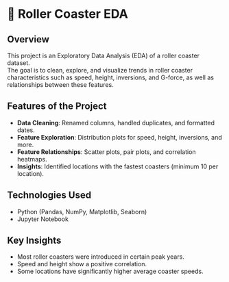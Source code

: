 # 🎢 Roller Coaster EDA

## Overview
This project is an Exploratory Data Analysis (EDA) of a roller coaster dataset.  
The goal is to clean, explore, and visualize trends in roller coaster characteristics such as speed, height, inversions, and G-force, as well as relationships between these features.

## Features of the Project
- **Data Cleaning**: Renamed columns, handled duplicates, and formatted dates.
- **Feature Exploration**: Distribution plots for speed, height, inversions, and more.
- **Feature Relationships**: Scatter plots, pair plots, and correlation heatmaps.
- **Insights**: Identified locations with the fastest coasters (minimum 10 per location).

## Technologies Used
- Python (Pandas, NumPy, Matplotlib, Seaborn)
- Jupyter Notebook

## Key Insights
- Most roller coasters were introduced in certain peak years.
- Speed and height show a positive correlation.
- Some locations have significantly higher average coaster speeds.
